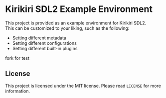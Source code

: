 # Kirikiri SDL2 Example Environment

This project is provided as an example environment for Kirikiri SDL2.  
This can be customized to your liking, such as the following:  
* Setting different metadata  
* Setting different configurations  
* Setting different built-in plugins

fork for test

## License

This project is licensed under the MIT license. Please read `LICENSE` for more information.  
